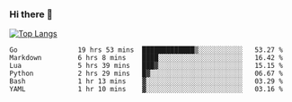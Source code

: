 ### Hi there 👋

<!--
**3Xpl0it3r/3Xpl0it3r** is a ✨ _special_ ✨ repository because its `README.md` (this file) appears on your GitHub profile.

Here are some ideas to get you started:

- 🔭 I’m currently working on ...
- 🌱 I’m currently learning ...
- 👯 I’m looking to collaborate on ...
- 🤔 I’m looking for help with ...
- 💬 Ask me about ...
- 📫 How to reach me: ...
- 😄 Pronouns: ...
- ⚡ Fun fact: ...
-->


[![Top Langs](https://github-readme-stats.vercel.app/api/top-langs/?username=3Xpl0it3r&layout=compact)](https://github.com/3Xpl0it3r/3Xpl0it3r)

<!--START_SECTION:waka-->

```text
Go               19 hrs 53 mins  █████████████▒░░░░░░░░░░░   53.27 %
Markdown         6 hrs 8 mins    ████░░░░░░░░░░░░░░░░░░░░░   16.42 %
Lua              5 hrs 39 mins   ███▓░░░░░░░░░░░░░░░░░░░░░   15.15 %
Python           2 hrs 29 mins   █▓░░░░░░░░░░░░░░░░░░░░░░░   06.67 %
Bash             1 hr 13 mins    ▓░░░░░░░░░░░░░░░░░░░░░░░░   03.29 %
YAML             1 hr 10 mins    ▓░░░░░░░░░░░░░░░░░░░░░░░░   03.16 %
```

<!--END_SECTION:waka-->
